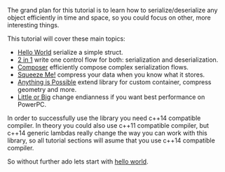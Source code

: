 The grand plan for this tutorial is to learn how to serialize/deserialize any object efficiently in time and space, so you could focus on other, more interesting things.


This tutorial will cover these main topics:
* [Hello World](hello_world.md) serialize a simple struct.
* [2 in 1](two_in_one.md) write one control flow for both: serialization and deserialization.
* [Composer](composition.md) efficiently compose complex serialization flows.
* [Squeeze Me!](compression.md) compress your data when you know what it stores.
* [Anything is Possible](extensions.md) extend library for custom container, compress geometry and more.
* [Little or Big](endianness.md) change endianness if you want best performance on PowerPC.

In order to successfully use the library you need c++14 compatible compiler. In theory you could also use c++11 compatible compiler, but c++14 generic lambdas really change the way you can work with this library, so all tutorial sections will asume that you use c++14 compatible compiler.

So without further ado lets start with [hello world](hello_world.md).
